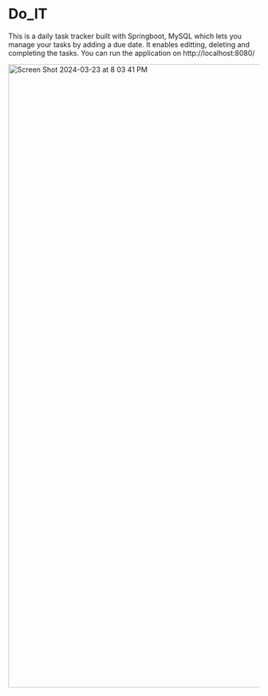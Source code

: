 # Do_IT

This is a daily task tracker built with Springboot, MySQL which lets you manage your tasks by adding a due date. It enables editting, deleting and completing the tasks. 
You can run the application on http://localhost:8080/

<img width="1248" alt="Screen Shot 2024-03-23 at 8 03 41 PM" src="https://github.com/aditij17/Do_IT/assets/117692820/a40474a7-51f8-43d7-8ea0-dcd500ebda79">
